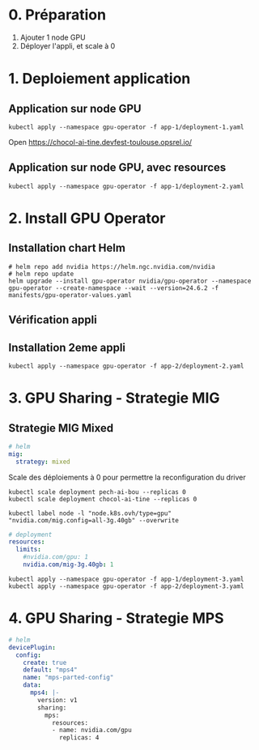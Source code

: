# 0. Préparation

1. Ajouter 1 node GPU
2. Déployer l'appli, et scale à 0

# 1. Deploiement application

## Application sur node GPU

```shell
kubectl apply --namespace gpu-operator -f app-1/deployment-1.yaml
```

Open https://chocol-ai-tine.devfest-toulouse.opsrel.io/

## Application sur node GPU, avec resources
```shell
kubectl apply --namespace gpu-operator -f app-1/deployment-2.yaml
```

# 2. Install GPU Operator

## Installation chart Helm

```shell
# helm repo add nvidia https://helm.ngc.nvidia.com/nvidia
# helm repo update
helm upgrade --install gpu-operator nvidia/gpu-operator --namespace gpu-operator --create-namespace --wait --version=24.6.2 -f manifests/gpu-operator-values.yaml
```

## Vérification appli

## Installation 2eme appli

```shell
kubectl apply --namespace gpu-operator -f app-2/deployment-2.yaml
```

# 3. GPU Sharing -  Strategie MIG

## Strategie MIG Mixed

```yaml
# helm
mig:
  strategy: mixed
```

Scale des déploiements à 0 pour permettre la reconfiguration du driver

```
kubectl scale deployment pech-ai-bou --replicas 0
kubectl scale deployment chocol-ai-tine --replicas 0
```

```shell
kubectl label node -l "node.k8s.ovh/type=gpu" "nvidia.com/mig.config=all-3g.40gb" --overwrite
```

```yaml
# deployment
resources:
  limits:
    #nvidia.com/gpu: 1
    nvidia.com/mig-3g.40gb: 1
```

```shell
kubectl apply --namespace gpu-operator -f app-1/deployment-3.yaml
kubectl apply --namespace gpu-operator -f app-2/deployment-3.yaml
```


# 4. GPU Sharing -  Strategie MPS

```yaml
# helm
devicePlugin:
  config:
    create: true
    default: "mps4"
    name: "mps-parted-config"
    data:
      mps4: |-
        version: v1
        sharing:
          mps:
            resources:
            - name: nvidia.com/gpu
              replicas: 4
```

